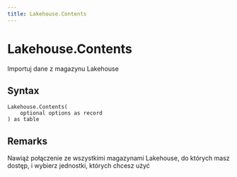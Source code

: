 ```yaml
---
title: Lakehouse.Contents
---
```


# Lakehouse.Contents


Importuj dane z magazynu Lakehouse


## Syntax

```powerquery
Lakehouse.Contents(
    optional options as record
) as table
```


## Remarks

Nawiąż połączenie ze wszystkimi magazynami Lakehouse, do których masz dostęp, i wybierz jednostki, których chcesz użyć


